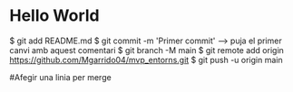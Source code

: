 # Hello World

$ git add README.md
$ git commit -m 'Primer commit' --> puja el primer canvi amb aquest comentari
$ git branch -M main
$ git remote add origin https://github.com/Mgarrido04/mvp_entorns.git
$ git push -u origin main

#Afegir una linia per merge
